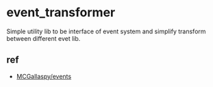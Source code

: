 # event_transformer
Simple utility lib to be interface of event system and simplify transform between different evet lib.

## ref

- [MCGallaspy/events](https://github.com/MCGallaspy/events/)
